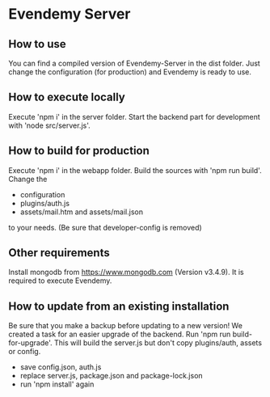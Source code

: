 # Evendemy Server


## How to use
You can find a compiled version of Evendemy-Server in the dist folder. Just change the configuration (for production) and Evendemy is ready to use.

## How to execute locally
Execute 'npm i' in the server folder.
Start the backend part for development with 'node src/server.js'.

## How to build for production
Execute 'npm i' in the webapp folder.
Build the sources with 'npm run build'.
Change the 
* configuration
* plugins/auth.js
* assets/mail.htm and assets/mail.json

 to your needs. (Be sure that developer-config is removed)


## Other requirements
Install mongodb from https://www.mongodb.com (Version v3.4.9). It is required to execute Evendemy.

## How to update from an existing installation
Be sure that you make a backup before updating to a new version!
We created a task for an easier upgrade of the backend. Run 'npm run build-for-upgrade'. This will build the server.js but don't copy plugins/auth, assets or config.
* save config.json, auth.js
* replace server.js, package.json and package-lock.json
* run 'npm install' again
